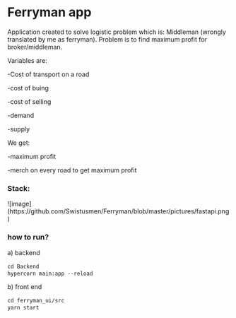 <h1>Ferryman app</h1>

Application created to solve logistic problem which is: Middleman (wrongly translated by me as ferryman).
Problem is to find maximum profit for broker/middleman. 

Variables are: 

-Cost of transport on a road

-cost of buing

-cost of selling

-demand

-supply

We get: 

-maximum profit

-merch on every road to get maximum profit

<h3>Stack:</h3>
![image](https://github.com/Swistusmen/Ferryman/blob/master/pictures/fastapi.png)

<h3>how to run?</h3>
a) backend

```
cd Backend
hypercorn main:app --reload
```
b) front end

```
cd ferryman_ui/src
yarn start
```


